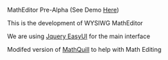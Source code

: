 MathEditor Pre-Alpha (See Demo <a href='https://d1mi81jzu1lvio.cloudfront.net' target='_blank'>Here</a>)


This is the development of WYSIWG MathEditor

We are using <a href='http://www.jeasyui.com' target='_blank'>Jquery EasyUI</a> for the main interface

Modifed version of <a href='http://mathquill.com' target='blank'>MathQuill</a> to help with Math Editing


